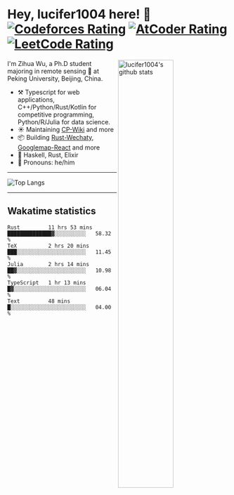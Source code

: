 # Hey, lucifer1004 here! :wave: [![Codeforces Rating](https://cp-logo.vercel.app/codeforces/lucifer1004)](https://codeforces.com/profile/lucifer1004) [![AtCoder Rating](https://cp-logo.vercel.app/atcoder/lucifer1004)](https://atcoder.jp/users/lucifer1004) [![LeetCode Rating](https://cp-logo.vercel.app/leetcode/lucifer1004)](https://leetcode-cn.com/u/lucifer1004/)

<img width="50%" align="right" alt="lucifer1004's github stats" src="https://github-readme-stats.vercel.app/api?username=lucifer1004&show_icons=true">

I'm Zihua Wu, a Ph.D student majoring in remote sensing :satellite: at Peking University, Beijing, China.

- :hammer_and_pick: Typescript for web applications, C++/Python/Rust/Kotlin for competitive programming, Python/R/Julia for data science.
- :sunny: Maintaining [CP-Wiki](https://cp-wiki.vercel.app) and more 
- :package: Building [Rust-Wechaty](https://github.com/wechaty/rust-wechaty), [Googlemap-React](https://github.com/googlemap-react/googlemap-react) and more
- :seedling: Haskell, Rust, Elixir
- :man: Pronouns: he/him

---

![Top Langs](https://github-readme-stats.vercel.app/api/top-langs/?username=lucifer1004&layout=compact)

---

## Wakatime statistics

<!--START_SECTION:waka-->
```text
Rust         11 hrs 53 mins  ██████████████▓░░░░░░░░░░   58.32 % 
TeX          2 hrs 20 mins   ███░░░░░░░░░░░░░░░░░░░░░░   11.45 % 
Julia        2 hrs 14 mins   ██▓░░░░░░░░░░░░░░░░░░░░░░   10.98 % 
TypeScript   1 hr 13 mins    █▓░░░░░░░░░░░░░░░░░░░░░░░   06.04 % 
Text         48 mins         █░░░░░░░░░░░░░░░░░░░░░░░░   04.00 % 
```
<!--END_SECTION:waka-->
